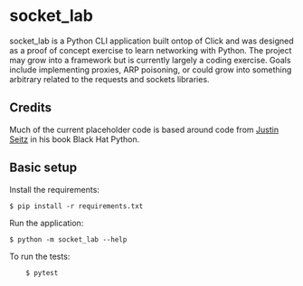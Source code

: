 # socket_lab

socket_lab is a Python CLI application built ontop of Click and was designed as a proof of concept exercise to learn networking with Python. The project may grow into a framework but is currently largely a coding exercise. Goals include implementing proxies, ARP poisoning, or could grow into something arbitrary related to the requests and sockets libraries.

## Credits
Much of the current placeholder code is based around code from [Justin Seitz](https://nostarch.com/blackhatpython) in his book Black Hat Python.

## Basic setup

Install the requirements:
```
$ pip install -r requirements.txt
```

Run the application:
```
$ python -m socket_lab --help
```

To run the tests:
```
    $ pytest
```

